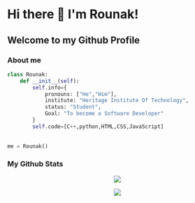 # Hi there 👋 I'm Rounak!
## Welcome to my Github Profile
### About me
```python
class Rounak:
    def __init__(self):
        self.info={
            pronouns: ["He","Him"],
            institute: "Heritage Institute Of Technology",
            status: "Student",
            Goal: "To become a Software Developer"
        }
        self.code=[C++,python,HTML,CSS,JavaScript]
        
        
me = Rounak()
```
 
### My Github Stats
<p align="center"><img align="center" src="https://github-readme-stats.vercel.app/api?username=RounakNeogy&show_icons=true&theme=radical"><p\>
<p align="center"><img align="center" src="https://github-readme-streak-stats.herokuapp.com/?user=RounakNeogy&show_icons=true&theme=tokyonight_duo"><p\>
